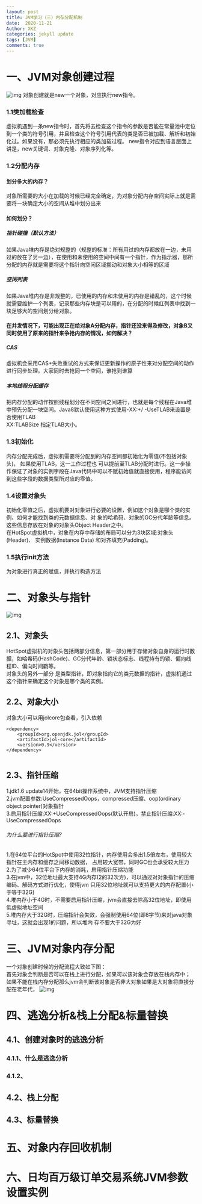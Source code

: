 ```yaml
---
layout: post
title: JVM学习（三）内存分配机制
date:  2020-11-21
Author: XKZ
categories: jekyll update
tags: [JVM]
comments: true
---
```

# 一、JVM对象创建过程
![img](https://xukaizhong188.github.io/HelloProgrammer/images/2020-11-21/p8.png)
对象创建就是new一个对象，对应执行new指令。
### 1.1类加载检查
虚拟机遇到一条new指令时，首先将去检查这个指令的参数是否能在常量池中定位到一个类的符号引用，并且检查这个符号引用代表的类是否已被加载、解析和初始化过。如果没有，那必须先执行相应的类加载过程。
new指令对应到语言层面上讲是，new关键词、对象克隆、对象序列化等。
### 1.2分配内存
#### 划分多大的内存？
对象所需要的大小在加载的时候已经完全确定，为对象分配内存空间实际上就是需要将一块确定大小的空间从堆中划分出来
#### 如何划分？
##### 指针碰撞（默认方法）
如果Java堆内存是绝对规整的（规整的标准：所有用过的内存都放在一边，未用过的放在了另一边），在使用和未使用的空间中间有一个指针，作为指示器，那所分配的内存就是需要将这个指针向空闲区域挪动和对象大小相等的区域
##### 空闲列表
如果Java堆内存是非规整的，已使用的内存和未使用的内存是错乱的，这个时候就需要维护一个列表，记录那些内存块是可以用的，在分配的时候红列表中找到一块足够大的空间划分给对象。
#### 在并发情况下，可能出现正在给对象A分配内存，指针还没来得及修改，对象B又同时使用了原来的指针来争抢内存的情况，如何解决？
##### CAS
虚拟机会采用CAS+失败重试的方式来保证更新操作的原子性来对分配空间的动作进行同步处理。大家同时去抢同一个空间，谁抢到谁算
##### 本地线程分配缓存
把内存分配的动作按照线程划分在不同空间之间进行，也就是每个线程在Java堆中预先分配一块空间。Java8默认使用这种方式使用-XX:+/ -UseTLAB来设置是否使用TLAB    
­XX:TLABSize 指定TLAB大小。
### 1.3初始化
内存分配完成后，虚拟机需要将分配到的内存空间都初始化为零值(不包括对象头)， 如果使用TLAB，这一工作过程也 可以提前至TLAB分配时进行。这一步操作保证了对象的实例字段在Java代码中可以不赋初始值就直接使用，程序能访问 到这些字段的数据类型所对应的零值。
### 1.4设置对象头
初始化零值之后，虚拟机要对对象进行必要的设置，例如这个对象是哪个类的实例、如何才能找到类的元数据信息、对 象的哈希码、对象的GC分代年龄等信息。这些信息存放在对象的对象头Object Header之中。   
在HotSpot虚拟机中，对象在内存中存储的布局可以分为3块区域:对象头(Header)、 实例数据(Instance Data) 和对齐填充(Padding)。    
### 1.5执行init方法
为对象进行真正的赋值，并执行构造方法
# 二、对象头与指针
![img](https://xukaizhong188.github.io/HelloProgrammer/images/2020-11-21/p9.png)
## 2.1、对象头 
HotSpot虚拟机的对象头包括两部分信息，第一部分用于存储对象自身的运行时数据，如哈希码(HashCode)、GC分代年龄、锁状态标志、线程持有的锁、偏向线程ID、偏向时间戳等。      
对象头的另外一部分 是类型指针，即对象指向它的类元数据的指针，虚拟机通过这个指针来确定这个对象是哪个类的实例。
## 2.2、对象大小
对象大小可以用jol­core包查看，引入依赖
````
<dependency>
    <groupId>org.openjdk.jol</groupId> 
    <artifactId>jol‐core</artifactId>
    <version>0.9</version>
</dependency>     
      
````
## 2.3、指针压缩
1.jdk1.6 update14开始，在64bit操作系统中，JVM支持指针压缩       
2.jvm配置参数:UseCompressedOops，compressed­­压缩、oop(ordinary object pointer)­­对象指针        
3.启用指针压缩:­XX:+UseCompressedOops(默认开启)，禁止指针压缩:­XX:­UseCompressedOops   
###### 为什么要进行指针压缩?  
1.在64位平台的HotSpot中使用32位指针，内存使用会多出1.5倍左右，使用较大指针在主内存和缓存之间移动数据， 占用较大宽带，同时GC也会承受较大压力    
2.为了减少64位平台下内存的消耗，启用指针压缩功能     
3.在jvm中，32位地址最大支持4G内存(2的32次方)，可以通过对对象指针的压缩编码、解码方式进行优化，使得jvm 只用32位地址就可以支持更大的内存配置(小于等于32G)        
4.堆内存小于4G时，不需要启用指针压缩，jvm会直接去除高32位地址，即使用低虚拟地址空间       
5.堆内存大于32G时，压缩指针会失效，会强制使用64位(即8字节)来对java对象寻址，这就会出现1的问题，所以堆内 存不要大于32G为好  

# 三、JVM对象内存分配
一个对象创建时候的分配流程大致如下图：      
首先对象会判断是否可以在栈上进行分配，如果可以该对象会存放在栈内存中；   
如果不能在栈内存分配那么jvm会判断该对象是否非大对象如果是大对象将直接分配在老年代，
![img](https://xukaizhong188.github.io/HelloProgrammer/images/2020-11-23/p1.jpeg)

# 四、逃逸分析&栈上分配&标量替换
## 4.1、创建对象时的逃逸分析
### 4.1.1、什么是逃逸分析
### 4.1.2、
## 4.2、栈上分配
## 4.3、标量替换
# 五、对象内存回收机制
# 六、日均百万级订单交易系统JVM参数设置实例